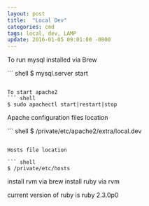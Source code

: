 ```yaml
---
layout: post
title:  "Local Dev"
categories: cmd
tags: local, dev, LAMP
update: 2016-01-05 09:01:00 -0800
---
```


To run mysql installed via Brew

`​`` shell
$ mysql.server start
```

To start apache2
`​`` shell
$ sudo apachectl start|restart|stop
```

Apache configuration files location

`​`` shell
$ /private/etc/apache2/extra/local.dev
```

Hosts file location

`​`` shell
$ /private/etc/hosts
```

install rvm via brew
install ruby via rvm

current version of ruby is ruby 2.3.0p0
